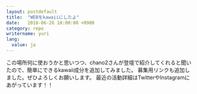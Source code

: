 ```yaml
---
layout: postdefault
title:  "WEBをkawaiiにしたよ"
date:   2018-06-26 18:00:00 +0900
category: repo
writername: yuri
lang:
  value: ja
---
```


この場所何に使おうかと思いつつ、chano2さんが登壇で紹介してくれると聞いたので、簡単にできるkawaii成分を追加してみました。
募集用リンクも追加しました。ぜひよろしくお願いします。
最近の活動詳細はTwitterやInstagramにあがっています！！
